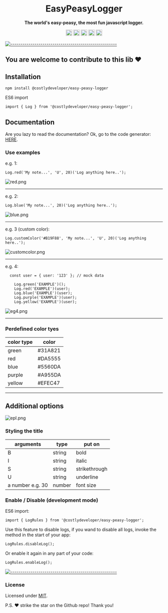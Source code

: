<h1 align="center">EasyPeasyLogger</h1>

<p align="center">
  <b>The world's easy-peasy, the most fun javascript logger.</b></br>
</p>

<p align="center">
		<a href="https://npmcharts.com/compare/@costlydeveloper/**easy-peasy-logge**?minimal=true"><img alt="Downloads per month" src="https://img.shields.io/npm/dm/@costlydeveloper/easy-peasy-logge.svg" height="20"/></a>
    <a href="https://www.npmjs.com/package/@costlydeveloper/easy-peasy-logge"><img alt="NPM Version" src="https://img.shields.io/npm/v/@costlydeveloper/easy-peasy-logge.svg" height="20"/></a>
    <a href="https://github.com/costlydeveloper/easy-peasy-logge/graphs/contributors"><img alt="Contributors" src="https://img.shields.io/github/contributors/costlydeveloper/easy-peasy-logge.svg" height="20"/></a>
    <a href="https://github.com/costlydeveloper/easy-peasy-logge/graphs/commit-activity"><img alt="Maintained" src="https://img.shields.io/badge/Maintained%3F-yes-green.svg" height="20"/></a>
    <a href="https://costlydeveloper.github.io/easy-peasy-logge/"><img alt="undefined" src="https://awesome.re/badge.svg" height="20"/></a>
</p>

[![-----------------------------------------------------](https://raw.githubusercontent.com/andreasbm/readme/master/assets/lines/colored.png)](#license)

## You are welcome to contribute to this lib ❤️

## Installation

```
npm install @costlydeveloper/easy-peasy-logger
```

ES6 import

```
import { Log } from '@costlydeveloper/easy-peasy-logger';
```

## Documentation

Are you lazy to read the documentation? Ok, go to the code generator: [HERE](https://costlydeveloper.github.io/easy-peasy-logger/).

### Use examples

e.g. 1:

```
Log.red('My note...', 'U', 20)('Log anything here..');
```

![red.png](https://raw.githubusercontent.com/costlydeveloper/easy-peasy-logger/main/docs/assets/red.png)

---

e.g. 2:

```
Log.blue('My note...', 20)('Log anything here..');
```

![blue.png](https://raw.githubusercontent.com/costlydeveloper/easy-peasy-logger/main/docs/assets/blue.png)

---

e.g. 3 (custom color):

```
Log.customColor('#B19F88', 'My note...', 'U', 20)('Log anything here..');
```

![customcolor.png](https://raw.githubusercontent.com/costlydeveloper/easy-peasy-logger/main/docs/assets/custom-color.png)

---

e.g. 4:

```
  const user = { user: '123' }; // mock data

    Log.green('EXAMPLE')();
    Log.red('EXAMPLE')(user);
    Log.blue('EXAMPLE')(user);
    Log.purple('EXAMPLE')(user);
    Log.yellow('EXAMPLE')(user);
```

![eg4.png](https://raw.githubusercontent.com/costlydeveloper/easy-peasy-logger/main/docs/assets/eg4.png)

---

### Perdefined color tyes

| color type | color   |
| ---------- | ------- |
| green      | #31A821 |
| red        | #DA5555 |
| blue       | #5560DA |
| purple     | #A955DA |
| yellow     | #EFEC47 |

---

## Additional options

![epl.png](https://raw.githubusercontent.com/costlydeveloper/easy-peasy-logger/main/docs/assets/epl.png)

### Styling the title

| arguments        | type   | put on        |
| ---------------- | ------ | ------------- |
| B                | string | bold          |
| I                | string | italic        |
| S                | string | strikethrough |
| U                | string | underline     |
| a number e.g. 30 | number | font size     |

### Enable / Disable (development mode)

ES6 import:

```
import { LogRules } from '@costlydeveloper/easy-peasy-logger';
```

Use this feature to disable logs, if you wand to disable all logs, invoke the method in the start of your app:

`LogRules.disableLog();`

Or enable it again in any part of your code:

`LogRules.enableLog();`

[![-----------------------------------------------------](https://raw.githubusercontent.com/andreasbm/readme/master/assets/lines/colored.png)](#license)

### License

Licensed under [MIT](https://opensource.org/licenses/MIT).

P.S. ❤️ strike the star on the Github repo! Thank you!
